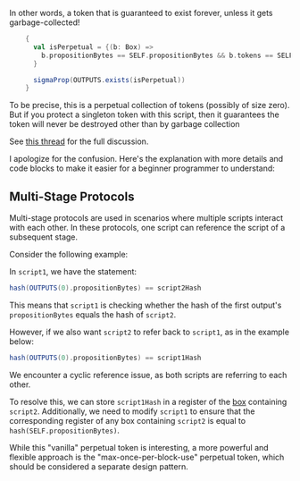 In other words, a token that is guaranteed to exist forever, unless it gets garbage-collected!


```scala
    {
      val isPerpetual = {(b: Box) =>
        b.propositionBytes == SELF.propositionBytes && b.tokens == SELF.tokens
      }

      sigmaProp(OUTPUTS.exists(isPerpetual))
    }
```

To be precise, this is a perpetual collection of tokens (possibly of size zero). But if you protect a singleton token with this script, then it guarantees the token will never be destroyed other than by garbage collection

See [this thread](https://www.ergoforum.org/t/a-perpetual-token/205/3) for the full discussion.

I apologize for the confusion. Here's the explanation with more details and code blocks to make it easier for a beginner programmer to understand:

## Multi-Stage Protocols

Multi-stage protocols are used in scenarios where multiple scripts interact with each other. In these protocols, one script can reference the script of a subsequent stage.

Consider the following example:

In `script1`, we have the statement:

```scala
hash(OUTPUTS(0).propositionBytes) == script2Hash
```

This means that `script1` is checking whether the hash of the first output's `propositionBytes` equals the hash of `script2`.

However, if we also want `script2` to refer back to `script1`, as in the example below:

```scala
hash(OUTPUTS(0).propositionBytes) == script1Hash
```

We encounter a cyclic reference issue, as both scripts are referring to each other.

To resolve this, we can store `script1Hash` in a register of the [box](box.md) containing `script2`. Additionally, we need to modify `script1` to ensure that the corresponding register of any box containing `script2` is equal to `hash(SELF.propositionBytes)`.

While this "vanilla" perpetual token is interesting, a more powerful and flexible approach is the "max-once-per-block-use" perpetual token, which should be considered a separate design pattern.